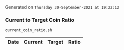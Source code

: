 Generated on `Thursday 30-September-2021 at 19:22:12`

### Current to Target Coin Ratio
`current_coin_ratio.sh`

Date|Current|Target|Ratio
---|---|---|---
